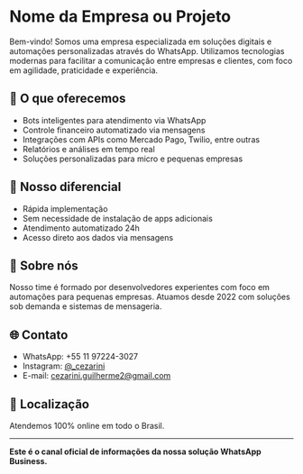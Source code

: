 # Nome da Empresa ou Projeto

Bem-vindo! Somos uma empresa especializada em soluções digitais e automações personalizadas através do WhatsApp. Utilizamos tecnologias modernas para facilitar a comunicação entre empresas e clientes, com foco em agilidade, praticidade e experiência.

## 💼 O que oferecemos

- Bots inteligentes para atendimento via WhatsApp
- Controle financeiro automatizado via mensagens
- Integrações com APIs como Mercado Pago, Twilio, entre outras
- Relatórios e análises em tempo real
- Soluções personalizadas para micro e pequenas empresas

## 📱 Nosso diferencial

- Rápida implementação
- Sem necessidade de instalação de apps adicionais
- Atendimento automatizado 24h
- Acesso direto aos dados via mensagens

## 👤 Sobre nós

Nosso time é formado por desenvolvedores experientes com foco em automações para pequenas empresas. Atuamos desde 2022 com soluções sob demanda e sistemas de mensageria.

## 🌐 Contato

- WhatsApp: +55 11 97224-3027
- Instagram: [@_cezarini](https://instagram.com/_cezarini)  
- E-mail: cezarini.guilherme2@gmail.com

## 📍 Localização

Atendemos 100% online em todo o Brasil.

---

**Este é o canal oficial de informações da nossa solução WhatsApp Business.**
